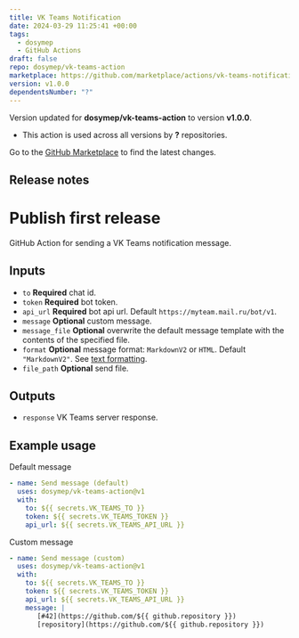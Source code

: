 ```yaml
---
title: VK Teams Notification
date: 2024-03-29 11:25:41 +00:00
tags:
  - dosymep
  - GitHub Actions
draft: false
repo: dosymep/vk-teams-action
marketplace: https://github.com/marketplace/actions/vk-teams-notification
version: v1.0.0
dependentsNumber: "?"
---
```



Version updated for **dosymep/vk-teams-action** to version **v1.0.0**.
- This action is used across all versions by **?** repositories.

Go to the [GitHub Marketplace](https://github.com/marketplace/actions/vk-teams-notification) to find the latest changes.

## Release notes

# Publish first release

GitHub Action for sending a VK Teams notification message.

## Inputs

- `to` **Required** chat id.
- `token` **Required**  bot token.
- `api_url` **Required** bot api url. Default `https://myteam.mail.ru/bot/v1`.
- `message` **Optional** custom message.
- `message_file` **Optional** overwrite the default message template with the contents of the specified file.
- `format` **Optional** message format: `MarkdownV2` or `HTML`. Default `"MarkdownV2"`. See [text formatting](https://teams.vk.com/botapi/tutorial/#Text_Format).
- `file_path` **Optional** send file.

## Outputs

- `response` VK Teams server response.

## Example usage

Default message

```yml
- name: Send message (default)
  uses: dosymep/vk-teams-action@v1
  with:
    to: ${{ secrets.VK_TEAMS_TO }}
    token: ${{ secrets.VK_TEAMS_TOKEN }}
    api_url: ${{ secrets.VK_TEAMS_API_URL }}
```

Custom message

```yml
- name: Send message (custom)
  uses: dosymep/vk-teams-action@v1
  with:
    to: ${{ secrets.VK_TEAMS_TO }}
    token: ${{ secrets.VK_TEAMS_TOKEN }}
    api_url: ${{ secrets.VK_TEAMS_API_URL }}
    message: |
       [#42](https://github.com/${{ github.repository }})
       [repository](https://github.com/${{ github.repository }})
```
